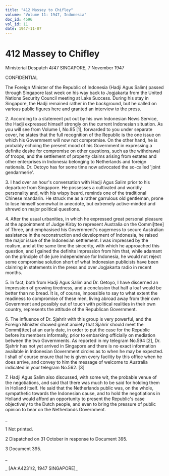 ```yaml
---
title: "412 Massey to Chifley"
volume: "Volume 11: 1947, Indonesia"
doc_id: 4596
vol_id: 11
date: 1947-11-07
---
```


# 412 Massey to Chifley

Ministerial Despatch 4/47 SINGAPORE, 7 November 1947

CONFIDENTIAL

The Foreign Minister of the Republic of Indonesia (Hadji Agus Salim) passed through Singapore last week on his way back to Jogjakarta from the United Nations Security Council meeting at Lake Success. During his stay in Singapore, the Hadji remained rather in the background, but he called on various public figures here and granted an interview to the press.

2\. According to a statement put out by his own Indonesian News Service, the Hadji expressed himself strongly on the current Indonesian situation. As you will see from Volume I, No.95 [1], forwarded to you under separate cover, he states that the full recognition of the Republic is the one issue on which his Government will now not compromise. On the other hand, he is probably echoing the present mood of his Government in expressing a definite desire for compromise on other questions, such as the withdrawal of troops, and the settlement of property claims arising from estates and other enterprises in Indonesia belonging to Netherlands and foreign nationals. Dr. Oetoyo has for some time now advocated the so-called 'joint gendarmerie'.

3\. I had over an hour's conversation with Hadji Agus Salim prior to his departure from Singapore. He possesses a cultivated and worldly personality and, with his wispy beard, reminds one of the traditional Chinese mandarin. He struck me as a rather garrulous old gentleman, prone to lose himself somewhat in anecdote, but extremely active-minded and shrewd on major political questions.

4\. After the usual urbanities, in which he expressed great personal pleasure at the appointment of Judge Kirby to represent Australia on the Commi[ttee] of Three, and emphasised his Government's eagerness to secure Australian assistance in the reconstruction and development of Indonesia, he raised the major issue of the Indonesian settlement. I was impressed by the realism, and at the same time the sincerity, with which he approached this question, and I gained the definite impression from him that, while adamant on the principle of de jure independence for Indonesia, he would not reject some compromise solution short of what Indonesian publicists have been claiming in statements in the press and over Jogjakarta radio in recent months.

5\. In fact, both from Hadji Agus Salim and Dr. Oetoyo, I have discerned an impression of growing tiredness, and a conclusion that half a loaf would be better than no bread. It is, of course, impossible to say to what extent the readiness to compromise of these men, living abroad away from their own Government and possibly out of touch with political realities in their own country, represents the attitude of the Republican Government.

6\. The influence of Dr. Sjahrir with this group is very powerful, and the Foreign Minister showed great anxiety that Sjahrir should meet the Commi[ttee] at an early date, in order to put the case for the Republic before its members informally, prior to embarking officially on mediation between the two Governments. As reported in my telegram No.594 [2], Dr. Sjahrir has not yet arrived in Singapore and there is no exact information available in Indonesian Government circles as to when he may be expected. I shall of course ensure that he is given every facility by this office when he does arrive, and convey to him the message of welcome to Australia indicated in your telegram No.562. [3]

7\. Hadji Agus Salim also discussed, with some wit, the probable venue of the negotiations, and said that there was much to be said for holding them in Holland itself. He said that the Netherlands public was, on the whole, sympathetic towards the Indonesian cause, and to hold the negotiations in Holland would afford an opportunity to present the Republic's case objectively to the Dutch people, and even to bring the pressure of public opinion to bear on the Netherlands Government.

_

1 Not printed.

2 Dispatched on 31 October in response to Document 395.

3 Document 395.

_

_ [AA:A4231/2, 1947 SINGAPORE]_
